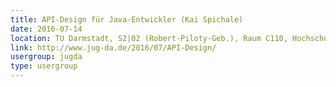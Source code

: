 ```yaml
---
title: API-Design für Java-Entwickler (Kai Spichale)
date: 2016-07-14
location: TU Darmstadt, S2|02 (Robert-Piloty-Geb.), Raum C110, Hochschulstr. 10, 64289 Darmstadt
link: http://www.jug-da.de/2016/07/API-Design/
usergroup: jugda
type: usergroup
---
```

